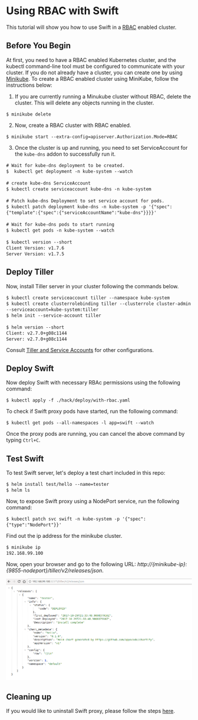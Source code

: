 # Using RBAC with Swift

This tutorial will show you how to use Swift in a [RBAC](https://kubernetes.io/docs/admin/authorization/rbac/) enabled cluster.

## Before You Begin

At first, you need to have a RBAC enabled Kubernetes cluster, and the kubectl command-line tool must be configured to communicate with your cluster. If you do not already have a cluster, you can create one by using [Minikube](https://github.com/kubernetes/minikube). To create a RBAC enabled cluster using MiniKube, follow the instructions below:

1. If you are currently running a Minukube cluster without RBAC, delete the cluster. This will delete any objects running in the cluster.
```console
$ minikube delete
```

2. Now, create a RBAC cluster with RBAC enabled.
```console
$ minikube start --extra-config=apiserver.Authorization.Mode=RBAC
```

3. Once the cluster is up and running, you need to set ServiceAccount for the `kube-dns` addon to successfully run it.
```console
# Wait for kube-dns deployment to be created.
$  kubectl get deployment -n kube-system --watch

# create kube-dns ServiceAccount
$ kubectl create serviceaccount kube-dns -n kube-system

# Patch kube-dns Deployment to set service account for pods.
$ kubectl patch deployment kube-dns -n kube-system -p '{"spec":{"template":{"spec":{"serviceAccountName":"kube-dns"}}}}'

# Wait for kube-dns pods to start running
$ kubectl get pods -n kube-system --watch

$ kubectl version --short
Client Version: v1.7.6
Server Version: v1.7.5
```

## Deploy Tiller

Now, install Tiller server in your cluster following the commands below.

```console
$ kubectl create serviceaccount tiller --namespace kube-system
$ kubectl create clusterrolebinding tiller --clusterrole cluster-admin --serviceaccount=kube-system:tiller
$ helm init --service-account tiller

$ helm version --short
Client: v2.7.0+g08c1144
Server: v2.7.0+g08c1144
```

Consult [Tiller and Service Accounts](https://github.com/kubernetes/helm/blob/master/docs/service_accounts.md) for other configurations.

## Deploy Swift

Now deploy Swift with necessary RBAc permissions using the following command:

```console
$ kubectl apply -f ./hack/deploy/with-rbac.yaml
```

To check if Swift proxy pods have started, run the following command:
```console
$ kubectl get pods --all-namespaces -l app=swift --watch
```

Once the proxy pods are running, you can cancel the above command by typing `Ctrl+C`.


## Test Swift

To test Swift server, let's deploy a test chart included in this repo:

```console
$ helm install test/hello --name=tester
$ helm ls
```

Now, to expose Swift proxy using a NodePort service, run the following command:

```console
$ kubectl patch svc swift -n kube-system -p '{"spec":{"type":"NodePort"}}'
```

Find out the ip address for the minikube cluster.
```console
$ minikube ip
192.168.99.100
```

Now, open your browser and go to the following URL: _http://{minikube-ip}:{9855-nodeport}/tiller/v2/releases/json_.

![release-list](/docs/images/release-list.png)


## Cleaning up

If you would like to uninstall Swift proxy, please follow the steps [here](/docs/uninstall.md).
